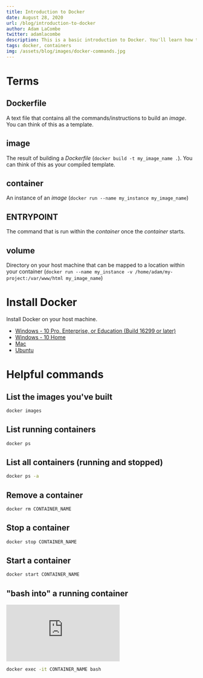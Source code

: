 ```yaml
---
title: Introduction to Docker
date: August 28, 2020
url: /blog/introduction-to-docker
author: Adam LaCombe
twitter: adamlacombe
description: This is a basic introduction to Docker. You'll learn how to install Docker, build images and run containers.
tags: docker, containers
img: /assets/blog/images/docker-commands.jpg
---
```


# Terms

## Dockerfile
A text file that contains all the commands/instructions to build an *image*. You can think of this as a template.

## image
The result of building a *Dockerfile* (`docker build -t my_image_name .`). You can think of this as your compiled template.

## container
An instance of an *image* (`docker run --name my_instance my_image_name`)

## ENTRYPOINT
The command that is run within the *container* once the *container* starts.

## volume
Directory on your host machine that can be mapped to a location within your container (`docker run --name my_instance -v /home/adam/my-project:/var/www/html my_image_name`)


# Install Docker
Install Docker on your host machine.

- [Windows - 10 Pro, Enterprise, or Education (Build 16299 or later)](https://docs.docker.com/docker-for-windows/install/)
- [Windows - 10 Home](https://docs.docker.com/docker-for-windows/install-windows-home/)
- [Mac](https://docs.docker.com/docker-for-mac/install/)
- [Ubuntu](https://docs.docker.com/engine/install/ubuntu/)


# Helpful commands

## List the images you've built
```bash
docker images
```

## List running containers
```bash
docker ps
```

## List all containers (running and stopped)
```bash
docker ps -a
```

## Remove a container
```bash
docker rm CONTAINER_NAME
```

## Stop a container
```bash
docker stop CONTAINER_NAME
```

## Start a container
```bash
docker start CONTAINER_NAME
```

## "bash into" a running container

<iframe src="https://giphy.com/embed/dtfUJxOTqhHO" style="width:100%;max-width:max-content;" frameBorder="0" class="giphy-embed" allowFullScreen></iframe>

```bash
docker exec -it CONTAINER_NAME bash
```